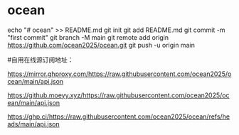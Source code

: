 # ocean
echo "# ocean" >> README.md
git init
git add README.md
git commit -m "first commit"
git branch -M main
git remote add origin https://github.com/ocean2025/ocean.git
git push -u origin main

#自用在线源订阅地址：

https://mirror.ghproxy.com/https://raw.githubusercontent.com/ocean2025/ocean/main/api.json

https://github.moeyy.xyz/https://raw.githubusercontent.com/ocean2025/ocean/main/api.json

https://ghp.ci/https://raw.githubusercontent.com/ocean2025/ocean/refs/heads/main/api.json
